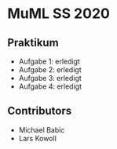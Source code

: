 # MuML SS 2020

## Praktikum
- Aufgabe 1: erledigt
- Aufgabe 2: erledigt
- Aufgabe 3: erledigt
- Aufgabe 4: erledigt

## Contributors
- Michael Babic
- Lars Kowoll
